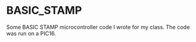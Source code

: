 BASIC_STAMP
===========

Some BASIC STAMP microcontroller code I wrote for my class. The code was run on a PIC16.
